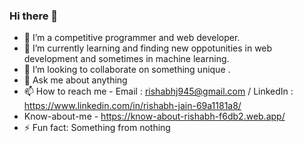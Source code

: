 ### Hi there 👋


- 🔭 I’m a competitive programmer and web developer. 
- 🌱 I’m currently learning and finding new oppotunities in web development and sometimes in machine learning.
- 👯 I’m looking to collaborate on something unique .
- 💬 Ask me about anything 
- 📫 How to reach me - Email : rishabhj945@gmail.com / LinkedIn : https://www.linkedin.com/in/rishabh-jain-69a1181a8/
- Know-about-me - https://know-about-rishabh-f6db2.web.app/
- ⚡ Fun fact:  Something from nothing

